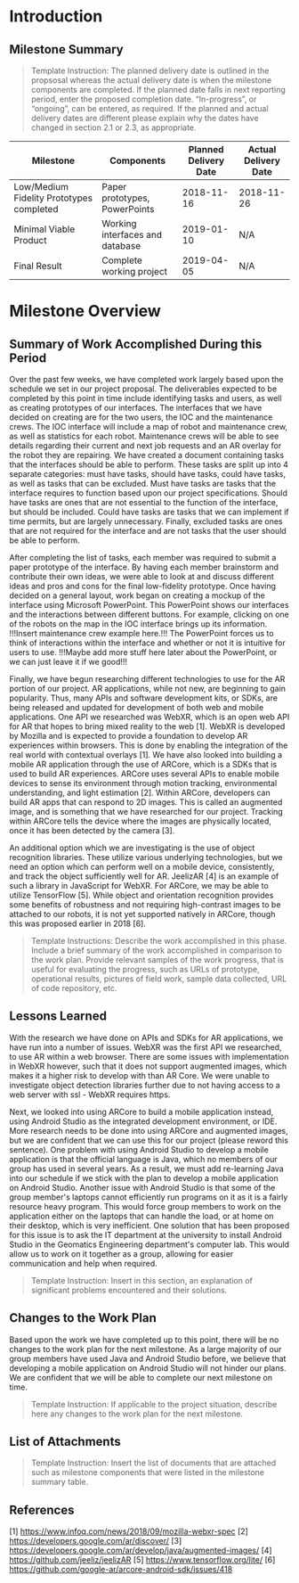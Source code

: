 # Introduction
## Milestone Summary
> Template Instruction: The planned delivery date is outlined in the propsosal whereas the actual delivery date is when the milestone components are completed. If the planned date falls in next reporting period, enter the proposed completion date.  “In-progress”, or “ongoing”, can be entered, as required. If the planned and actual delivery dates are different please explain why the dates have changed in section 2.1 or 2.3, as appropriate.  

Milestone | Components | Planned Delivery Date | Actual Delivery Date
------------ | ------------- | ------------- | ------------- 
Low/Medium Fidelity Prototypes completed | Paper prototypes, PowerPoints | 2018-11-16 |  2018-11-26
Minimal Viable Product | Working interfaces and database | 2019-01-10 | N/A
Final Result | Complete working project | 2019-04-05 | N/A

# Milestone Overview
## Summary of Work Accomplished During this Period

Over the past few weeks, we have completed work largely based upon the schedule we set in our project proposal. The deliverables expected to be completed by this point in time include identifying tasks and users, as well as creating prototypes of our interfaces. The interfaces that we have decided on creating are for the two users, the IOC and the maintenance crews. The IOC interface will include a map of robot and maintenance crew, as well as statistics for each robot. Maintenance crews will be able to see details regarding their current and next job requests and an AR overlay for the robot they are repairing. We have created a document containing tasks that the interfaces should be able to perform. These tasks are split up into 4 separate categories: must have tasks, should have tasks, could have tasks, as well as tasks that can be excluded. Must have tasks are tasks that the interface requires to function based upon our project specifications. Should have tasks are ones that are not essential to the function of the interface, but should be included. Could have tasks are tasks that we can implement if time permits, but are largely unnecessary. Finally, excluded tasks are ones that are not required for the interface and are not tasks that the user should be able to perform.

After completing the list of tasks, each member was required to submit a paper prototype of the interface. By having each member brainstorm and contribute their own ideas, we were able to look at and discuss different ideas and pros and cons for the final low-fidelity prototype. Once having decided on a general layout, work began on creating a mockup of the interface using Microsoft PowerPoint. This PowerPoint shows our interfaces and the interactions between different buttons. For example, clicking on one of the robots on the map in the IOC interface brings up its information. !!!Insert maintenance crew example here.!!! The PowerPoint forces us to think of interactions within the interface and whether or not it is intuitive for users to use. !!!Maybe add more stuff here later about the PowerPoint, or we can just leave it if we good!!!

Finally, we have begun researching different technologies to use for the AR portion of our project. AR applications, while not new, are beginning to gain popularity. Thus, many APIs and software development kits, or SDKs, are being released and updated for development of both web and mobile applications. One API we researched was WebXR, which is an open web API for AR that hopes to bring mixed reality to the web [1]. WebXR is developed by Mozilla and is expected to provide a foundation to develop AR experiences within browsers. This is done by enabling the integration of the real world with contextual overlays [1]. We have also looked into building a mobile AR application through the use of ARCore, which is a SDKs that is used to build AR experiences. ARCore uses several APIs to enable mobile devices to sense its environment through motion tracking, environmental understanding, and light estimation [2]. Within ARCore, developers can build AR apps that can respond to 2D images. This is called an augmented image, and is something that we have researched for our project. Tracking within ARCore tells the device where the images are physically located, once it has been detected by the camera [3]. 

An additional option which we are investigating is the use of object recognition libraries. These utilize various underlying technologies, but we need an option which can perform well on a mobile device, consistently, and track the object sufficiently well for AR. JeelizAR [4] is an example of such a library in JavaScript for WebXR. For ARCore, we may be able to utilize TensorFlow [5]. While object and orientation recognition provides some benefits of robustness and not requiring high-contrast images to be attached to our robots, it is not yet supported natively in ARCore, though this was proposed earlier in 2018 [6].

> Template Instructions: Describe the work accomplished in this phase. Include a brief summary of the work accomplished in comparison to the work plan. Provide relevant samples of the work progress, that is useful for evaluating the progress, such as URLs of prototype, operational results, pictures of field work, sample data collected, URL of code repository, etc.

## Lessons Learned

With the research we have done on APIs and SDKs for AR applications, we have run into a number of issues. WebXR was the first API we researched, to use AR within a web browser. There are some issues with implementation in WebXR however, such that it does not support augmented images, which makes it a higher risk to develop with than AR Core. We were unable to investigate object detection libraries further due to not having access to a web server with ssl - WebXR requires https.

Next, we looked into using ARCore to build a mobile application instead, using Android Studio as the integrated development environment, or IDE. More research needs to be done into using ARCore and augmented images, but we are confident that we can use this for our project (please reword this sentence). One problem with using Android Studio to develop a mobile application is that the official language is Java, which no members of our group has used in several years. As a result, we must add re-learning Java into our schedule if we stick with the plan to develop a mobile application on Android Studio. Another issue with Android Studio is that some of the group member's laptops cannot efficiently run programs on it as it is a fairly resource heavy program. This would force group members to work on the application either on the laptops that can handle the load, or at home on their desktop, which is very inefficient. One solution that has been proposed for this issue is to ask the IT department at the university to install Android Studio in the Geomatics Engineering department's computer lab. This would allow us to work on it together as a group, allowing for easier communication and help when required.

> Template Instruction: Insert in this section, an explanation of significant problems encountered and their solutions.

## Changes to the Work Plan

Based upon the work we have completed up to this point, there will be no changes to the work plan for the next milestone. As a large majority of our group members have used Java and Android Studio before, we believe that developing a mobile application on Android Studio will not hinder our plans. We are confident that we will be able to complete our next milestone on time.

> Template Instruction: If applicable to the project situation, describe here any changes to the work plan for the next milestone.

## List of Attachments
> Template Instruction: Insert the list of documents that are attached such as milestone components  that were listed in the milestone summary table.

## References

[1] https://www.infoq.com/news/2018/09/mozilla-webxr-spec
[2] https://developers.google.com/ar/discover/
[3] https://developers.google.com/ar/develop/java/augmented-images/
[4] https://github.com/jeeliz/jeelizAR
[5] https://www.tensorflow.org/lite/
[6] https://github.com/google-ar/arcore-android-sdk/issues/418
